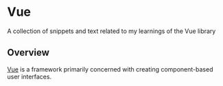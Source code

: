# Vue

A collection of snippets and text related to my learnings of the Vue library

## Overview
[Vue](https://vuejs.org/v2/guide/) is a framework primarily concerned with creating component-based user interfaces.